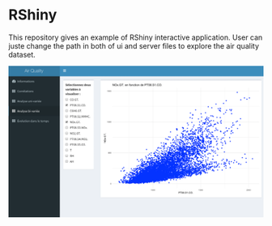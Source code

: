# RShiny

This repository gives an example of RShiny interactive application. User can juste change the path in both of ui and server files to explore the air quality dataset. 

![Screenshot](example.png)

